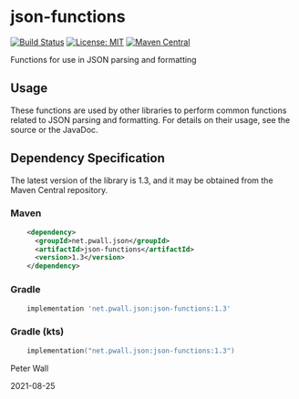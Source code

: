 # json-functions

[![Build Status](https://travis-ci.com/pwall567/json-functions.svg?branch=main)](https://app.travis-ci.com/github/pwall567/json-functions)
[![License: MIT](https://img.shields.io/badge/License-MIT-yellow.svg)](https://opensource.org/licenses/MIT)
[![Maven Central](https://img.shields.io/maven-central/v/net.pwall.json/json-functions?label=Maven%20Central)](https://search.maven.org/search?q=g:%22net.pwall.json%22%20AND%20a:%22json-functions%22)

Functions for use in JSON parsing and formatting

## Usage

These functions are used by other libraries to perform common functions related to JSON parsing and formatting.
For details on their usage, see the source or the JavaDoc.

## Dependency Specification

The latest version of the library is 1.3, and it may be obtained from the Maven Central repository.

### Maven
```xml
    <dependency>
      <groupId>net.pwall.json</groupId>
      <artifactId>json-functions</artifactId>
      <version>1.3</version>
    </dependency>
```
### Gradle
```groovy
    implementation 'net.pwall.json:json-functions:1.3'
```
### Gradle (kts)
```kotlin
    implementation("net.pwall.json:json-functions:1.3")
```

Peter Wall

2021-08-25
